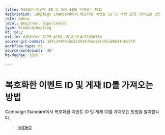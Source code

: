 ```yaml
---
title: 복호화한 이벤트 ID 및 게재 ID를 가져오는 방법
description: Campaign Standard에서 복호화된 이벤트 ID 및 게재 ID를 가져오는 방법을 알아봅니다.
role: Admin
level: Beginner, Experienced
type: Troubleshooting
kt: 8432
exl-id: da53e9ce-2175-4158-a318-914e71050754
source-git-commit: 184cd4469cd6872534d65c26fc5de08b4146c542
workflow-type: ht
source-wordcount: '48'
ht-degree: 100%

---
```


# 복호화한 이벤트 ID 및 게재 ID를 가져오는 방법

Campaign Standard에서 복호화된 이벤트 ID 및 게재 ID를 가져오는 방법을 알아봅니다.

>[!VIDEO](https://video.tv.adobe.com/v/335989?quality=12)
